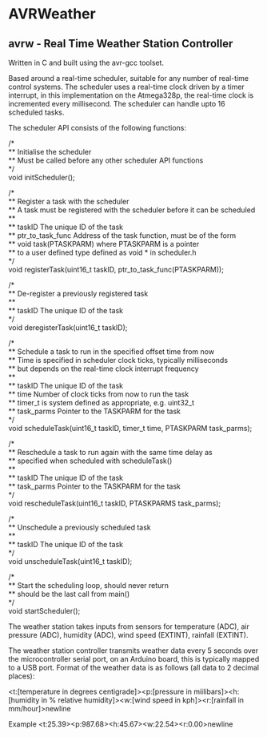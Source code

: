 # AVRWeather

avrw - Real Time Weather Station Controller
-------------------------------------------

Written in C and built using the avr-gcc toolset.

Based around a real-time scheduler, suitable for any number of real-time control systems. The scheduler uses a real-time clock driven by a timer interrupt, in this implementation on the Atmega328p, the real-time clock is incremented every millisecond. The scheduler can handle upto 16 scheduled tasks.

The scheduler API consists of the following functions:

/*  
** Initialise the scheduler  
** Must be called before any other scheduler API functions  
*/  
void initScheduler();

/*  
** Register a task with the scheduler  
** A task must be registered with the scheduler before it can be scheduled  
**  
** taskID			The unique ID of the task  
** ptr_to_task_func	Address of the task function, must be of the form  
**					void task(PTASKPARM) where PTASKPARM is a pointer  
**					to a user defined type defined as void * in scheduler.h  
*/  
void registerTask(uint16_t taskID, ptr_to_task_func(PTASKPARM));

/*  
** De-register a previously registered task  
**  
** taskID			The unique ID of the task  
*/  
void deregisterTask(uint16_t taskID);

/*   
** Schedule a task to run in the specified offset time from now  
** Time is specified in scheduler clock ticks, typically milliseconds  
** but depends on the real-time clock interrupt frequency  
**  
** taskID			The unique ID of the task  
** time				Number of clock ticks from now to run the task  
**					timer_t is system defined as appropriate, e.g. uint32_t  
** task_parms		Pointer to the TASKPARM for the task  
*/  
void scheduleTask(uint16_t taskID, timer_t time, PTASKPARM task_parms);

/*  
** Reschedule a task to run again with the same time delay as  
** specified when scheduled with scheduleTask()  
**  
** taskID			The unique ID of the task  
** task_parms		Pointer to the TASKPARM for the task  
*/  
void rescheduleTask(uint16_t taskID, PTASKPARMS task_parms);

/*  
** Unschedule a previously scheduled task  
**  
** taskID			The unique ID of the task  
*/  
void unscheduleTask(uint16_t taskID);

/*  
** Start the scheduling loop, should never return  
** should be the last call from main()  
*/  
void startScheduler();

The weather station takes inputs from sensors for temperature (ADC), air pressure (ADC), humidity (ADC), wind speed (EXTINT), rainfall (EXTINT).

The weather station controller transmits weather data every 5 seconds over the microcontroller serial port, on an Arduino board, this is typically mapped to a USB port. Format of the weather data is as follows (all data to 2 decimal places):

<t:[temperature in degrees centigrade]><p:[pressure in miilibars]><h:[humidity in % relative humidity]><w:[wind speed in kph]><r:[rainfall in mm/hour]>newline

Example
<t:25.39><p:987.68><h:45.67><w:22.54><r:0.00>newline
